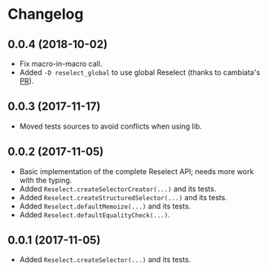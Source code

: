# Changelog

## 0.0.4 (2018-10-02)

* Fix macro-in-macro call.
* Added `-D reselect_global` to use global Reselect (thanks to cambiata's [PR](https://github.com/kLabz/haxe-reselect/pull/1)).

## 0.0.3 (2017-11-17)

* Moved tests sources to avoid conflicts when using lib.

## 0.0.2 (2017-11-05)

* Basic implementation of the complete Reselect API; needs more work with the typing.
* Added `Reselect.createSelectorCreator(...)` and its tests.
* Added `Reselect.createStructuredSelector(...)` and its tests.
* Added `Reselect.defaultMemoize(...)` and its tests.
* Added `Reselect.defaultEqualityCheck(...)`.

## 0.0.1 (2017-11-05)

* Added `Reselect.createSelector(...)` and its tests.
